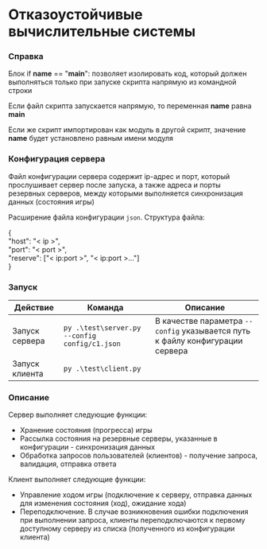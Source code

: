 # Отказоустойчивые вычислительные системы

### Справка
Блок if __name__ == "__main__": позволяет изолировать код, который должен выполняться только при запуске скрипта напрямую из командной строки

Если файл скрипта запускается напрямую, то переменная __name__ равна __main__

Если же скрипт импортирован как модуль в другой скрипт, значение __name__ будет установлено равным имени модуля

### Конфигурация сервера
Файл конфигурации сервера содержит ip-адрес и порт, который прослушивает сервер после запуска, а также адреса и  порты резервных серверов, между которыми выполняется синхронизация данных (состояния игры)

Расширение файла конфигурации `json`. Структура файла:

{\
  "host": "< ip >",\
  "port": "< port >",\
  "reserve": ["< ip:port >", "< ip:port >..."]\
}

### Запуск

| Действие       | Команда                                       | Описание                                                                      |
|----------------|-----------------------------------------------|-------------------------------------------------------------------------------|
| Запуск сервера | `py .\test\server.py --config config/c1.json` | В качестве параметра `--config` указывается путь к файлу конфигурации сервера |
| Запуск клиента | `py .\test\client.py`                                              |                                                                               |

### Описание

Сервер выполняет следующие функции:

- Хранение состояния (прогресса) игры
- Рассылка состояния на резервные серверы, указанные в конфигурации - синхронизация данных
- Обработка запросов пользователей (клиентов) - получение запроса, валидация, отправка ответа

Клиент выполняет следующие функции:

- Управление ходом игры (подключение к серверу, отправка данных для изменения состояния (ход), ожидание хода)
- Переподключение. В случае возникновения ошибки подключения при выполнении запроса, клиенты переподключаются к первому доступному серверу из списка (полученного из конфигурации клиента)
